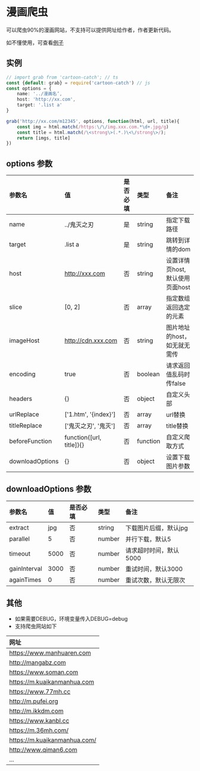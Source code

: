 # 漫画爬虫

可以爬虫90%的漫画网站，不支持可以提供网址给作者，作者更新代码。

如不懂使用，可查看[例子](https://github.com/iamtang/cartoon-catch/blob/master/example/index.js)

## 实例
```typescript
// import grab from 'cartoon-catch'; // ts
const {default: grab} = require('cartoon-catch') // js
const options = {
	name: '../漫画名‘,
	host: 'http://xx.com',
	target: '.list a'
}

grab('http://xx.com/m12345', options, function(html, url, title){
	const img = html.match(/https:\/\/img.xxx.com.*\d+.jpg/g)
	const title = html.match(/\<strong\>(.*.)\<\/strong\>/);
	return [imgs, title]
})
```

## options 参数
|参数名|值|是否必填|类型|备注|
|:----|:----|:----|:----|:----|
| name  | ../鬼灭之刃 | 是 | string | 指定下载路径 |
| target | .list a | 是 | string | 跳转到详情的dom |
| host  | http://xxx.com | 否 | string | 设置详情页host, 默认使用页面host |
| slice  | [0, 2] | 否 | array | 指定数组返回选定的元素 |
| imageHost | http://cdn.xxx.com | 否 | string | 图片地址的host，如无就无需传 |
| encoding | true | 否 | boolean | 请求返回值乱码时传false |
| headers | {} | 否 | object | 自定义头部 |
| urlReplace | ['1.htm', '{index}'] | 否  | array | url替换 |
| titleReplace | ['鬼灭之刃', '鬼灭'] | 否  | array | title替换 |
| beforeFunction | function([url, title]){} | 否  | function | 自定义爬取方式 |
| downloadOptions | {} | 否 | object | 设置下载图片参数 |


## downloadOptions 参数
|参数名|值|是否必填|类型|备注|
|:----|:----|:----|:----|:----|
| extract  | jpg | 否 | string | 下载图片后缀，默认jpg |
| parallel  | 5 | 否 | number | 并行下载，默认5 |
| timeout  | 5000 | 否 | number | 请求超时时间，默认5000 |
| gainInterval  | 3000 | 否 | number | 重试时间，默认3000 |
| againTimes  | 0 | 否 | number | 重试次数，默认无限次 |


## 其他
- 如果需要DEBUG，环境变量传入DEBUG=debug
- 支持爬虫网站如下

|网址|
|:---|
|https://www.manhuaren.com|
|http://mangabz.com|
|https://www.soman.com|
|https://m.kuaikanmanhua.com|
|https://www.77mh.cc|
|http://m.pufei.org|
|http://m.ikkdm.com|
|https://www.kanbl.cc|
|https://m.36mh.com/|
|https://m.kuaikanmanhua.com/|
|http://www.qiman6.com|
|...|